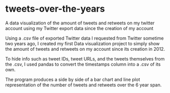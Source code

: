 # tweets-over-the-years
A data visualization of the amount of tweets and retweets on my twitter account using my Twitter export data since the creation of my account

Using a .csv file of exported Twitter data I requested from Twitter sometime two years ago, I created my first Data visualization project to simply show the amount of tweets and retweets on my account since its creation in 2012.

To hide info such as tweet IDs, tweet URLs, and the tweets themselves from the .csv, I used pandas to convert the timestamps column into a .csv of its own.

The program produces a side by side of a bar chart and line plot representation of the number of tweets and retweets over the 6 year span.
